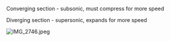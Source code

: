 Converging section - subsonic, must compress for more speed

Diverging section - supersonic, expands for more speed

![IMG\_2746.jpeg](img_2746.jpeg)
